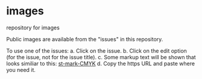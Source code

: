 # images
repository for images

Public images are available from the "issues" in this repository.

To use one of the issues:
  a. Click on the issue.
  b. Click on the edit option (for the issue, not for the issue title).
  c. Some markup text will be shown that looks similiar to this:
    [st-mark-CMYK](https://user-images.githubusercontent.com/86801618/131149110-7a23f6b0-f76a-4078-8cd3-ceb317fa8ead.jpg)
  d. Copy the https URL and paste where you need it.
